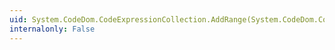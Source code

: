 ```yaml
---
uid: System.CodeDom.CodeExpressionCollection.AddRange(System.CodeDom.CodeExpressionCollection)
internalonly: False
---
```

